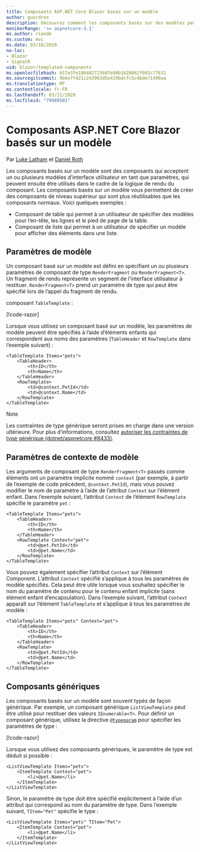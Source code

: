 ```yaml
---
title: Composants ASP.NET Core Blazor basés sur un modèle
author: guardrex
description: Découvrez comment les composants basés sur des modèles peuvent accepter un ou plusieurs modèles d’interface utilisateur en tant que paramètres, qui peuvent ensuite être utilisés dans le cadre de la logique de rendu du composant.
monikerRange: '>= aspnetcore-3.1'
ms.author: riande
ms.custom: mvc
ms.date: 03/18/2020
no-loc:
- Blazor
- SignalR
uid: blazor/templated-components
ms.openlocfilehash: b57e3fe186402723607e90b1628062f602c77632
ms.sourcegitcommit: 9b6e7f421c243963d5e419bdcfc5c4bde71499aa
ms.translationtype: MT
ms.contentlocale: fr-FR
ms.lasthandoff: 03/21/2020
ms.locfileid: "79989501"
---
```

# <a name="aspnet-core-opno-locblazor-templated-components"></a>Composants ASP.NET Core Blazor basés sur un modèle

Par [Luke Latham](https://github.com/guardrex) et [Daniel Roth](https://github.com/danroth27)

Les composants basés sur un modèle sont des composants qui acceptent un ou plusieurs modèles d’interface utilisateur en tant que paramètres, qui peuvent ensuite être utilisés dans le cadre de la logique de rendu du composant. Les composants basés sur un modèle vous permettent de créer des composants de niveau supérieur qui sont plus réutilisables que les composants normaux. Voici quelques exemples :

* Composant de table qui permet à un utilisateur de spécifier des modèles pour l’en-tête, les lignes et le pied de page de la table.
* Composant de liste qui permet à un utilisateur de spécifier un modèle pour afficher des éléments dans une liste.

## <a name="template-parameters"></a>Paramètres de modèle

Un composant basé sur un modèle est défini en spécifiant un ou plusieurs paramètres de composant de type `RenderFragment` ou `RenderFragment<T>`. Un fragment de rendu représente un segment de l’interface utilisateur à restituer. `RenderFragment<T>` prend un paramètre de type qui peut être spécifié lors de l’appel du fragment de rendu.

composant `TableTemplate` :

[!code-razor[](common/samples/3.x/BlazorWebAssemblySample/Components/TableTemplate.razor)]

Lorsque vous utilisez un composant basé sur un modèle, les paramètres de modèle peuvent être spécifiés à l’aide d’éléments enfants qui correspondent aux noms des paramètres (`TableHeader` et `RowTemplate` dans l’exemple suivant) :

```razor
<TableTemplate Items="pets">
    <TableHeader>
        <th>ID</th>
        <th>Name</th>
    </TableHeader>
    <RowTemplate>
        <td>@context.PetId</td>
        <td>@context.Name</td>
    </RowTemplate>
</TableTemplate>
```

> [!NOTE]
> Les contraintes de type générique seront prises en charge dans une version ultérieure. Pour plus d’informations, consultez [autoriser les contraintes de type générique (dotnet/aspnetcore #8433)](https://github.com/dotnet/aspnetcore/issues/8433).

## <a name="template-context-parameters"></a>Paramètres de contexte de modèle

Les arguments de composant de type `RenderFragment<T>` passés comme éléments ont un paramètre implicite nommé `context` (par exemple, à partir de l’exemple de code précédent, `@context.PetId`), mais vous pouvez modifier le nom de paramètre à l’aide de l’attribut `Context` sur l’élément enfant. Dans l’exemple suivant, l’attribut `Context` de l’élément `RowTemplate` spécifie le paramètre `pet` :

```razor
<TableTemplate Items="pets">
    <TableHeader>
        <th>ID</th>
        <th>Name</th>
    </TableHeader>
    <RowTemplate Context="pet">
        <td>@pet.PetId</td>
        <td>@pet.Name</td>
    </RowTemplate>
</TableTemplate>
```

Vous pouvez également spécifier l’attribut `Context` sur l’élément Component. L’attribut `Context` spécifié s’applique à tous les paramètres de modèle spécifiés. Cela peut être utile lorsque vous souhaitez spécifier le nom du paramètre de contenu pour le contenu enfant implicite (sans élément enfant d’encapsulation). Dans l’exemple suivant, l’attribut `Context` apparaît sur l’élément `TableTemplate` et s’applique à tous les paramètres de modèle :

```razor
<TableTemplate Items="pets" Context="pet">
    <TableHeader>
        <th>ID</th>
        <th>Name</th>
    </TableHeader>
    <RowTemplate>
        <td>@pet.PetId</td>
        <td>@pet.Name</td>
    </RowTemplate>
</TableTemplate>
```

## <a name="generic-typed-components"></a>Composants génériques

Les composants basés sur un modèle sont souvent typés de façon générique. Par exemple, un composant générique `ListViewTemplate` peut être utilisé pour restituer des valeurs `IEnumerable<T>`. Pour définir un composant générique, utilisez la directive [`@typeparam`](xref:mvc/views/razor#typeparam) pour spécifier les paramètres de type :

[!code-razor[](common/samples/3.x/BlazorWebAssemblySample/Components/ListViewTemplate.razor)]

Lorsque vous utilisez des composants génériques, le paramètre de type est déduit si possible :

```razor
<ListViewTemplate Items="pets">
    <ItemTemplate Context="pet">
        <li>@pet.Name</li>
    </ItemTemplate>
</ListViewTemplate>
```

Sinon, le paramètre de type doit être spécifié explicitement à l’aide d’un attribut qui correspond au nom du paramètre de type. Dans l’exemple suivant, `TItem="Pet"` spécifie le type :

```razor
<ListViewTemplate Items="pets" TItem="Pet">
    <ItemTemplate Context="pet">
        <li>@pet.Name</li>
    </ItemTemplate>
</ListViewTemplate>
```
